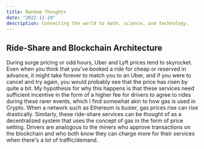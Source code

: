 ```yaml
---
title: Random Thoughts
date: "2022-11-24"
description: Connecting the world to math, science, and technology.
---
```


## Ride-Share and Blockchain Architecture

During surge pricing or odd hours, Uber and Lyft prices tend to skyrocket. Even when you think that you've booked a ride for cheap or reserved in advance, it might take forever to match you to an Uber, and if you were to cancel and try again, you would probably see that the price has risen by quite a bit. My hypothesis for why this happens is that these services need sufficient incentive in the form of a higher fee for drivers to agree to rides during these rarer events, which I find somewhat akin to how gas is used in Crypto. When a network such as Ethereum is busier, gas prices rise can rise drastically. Similarly, these ride-share services can be thought of as a decentralized system that uses the concept of gas in the form of price setting. Drivers are analogous to the miners who approve transactions on the blockchain and who both know they can charge more for their services when there's a lot of traffic/demand.
